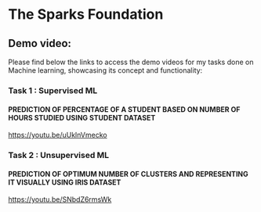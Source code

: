 # The Sparks Foundation

## Demo video:

Please find below the links to access the demo videos for my tasks done on Machine learning, showcasing its concept and functionality:
### Task 1 : Supervised ML
#### PREDICTION OF PERCENTAGE OF A STUDENT BASED ON NUMBER OF HOURS STUDIED USING STUDENT DATASET

https://youtu.be/uUklnVmecko

### Task 2 : Unsupervised ML
#### PREDICTION OF OPTIMUM NUMBER OF CLUSTERS AND REPRESENTING IT VISUALLY USING IRIS DATASET

https://youtu.be/SNbdZ6rmsWk
